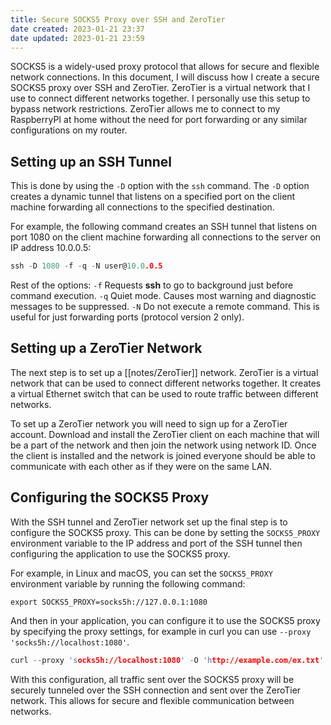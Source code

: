 ```yaml
---
title: Secure SOCKS5 Proxy over SSH and ZeroTier
date created: 2023-01-21 23:37
date updated: 2023-01-21 23:59
---
```


SOCKS5 is a widely-used proxy protocol that allows for secure and flexible network connections. In this document, I will discuss how I create a secure SOCKS5 proxy over SSH and ZeroTier. ZeroTier is a virtual network that I use to connect different networks together. I personally use this setup to bypass network restrictions. ZeroTier allows me to connect to my RaspberryPI at home without the need for port forwarding or any similar configurations on my router.

## Setting up an SSH Tunnel

This is done by using the `-D` option with the `ssh` command. The `-D` option creates a dynamic tunnel that listens on a specified port on the client machine forwarding all connections to the specified destination.

For example, the following command creates an SSH tunnel that listens on port 1080 on the client machine forwarding all connections to the server on IP address 10.0.0.5:

```c
ssh -D 1080 -f -q -N user@10.0.0.5
```

Rest of the options:
`-f` Requests **ssh** to go to background just before command execution.
`-q` Quiet mode. Causes most warning and diagnostic messages to be suppressed.
`-N` Do not execute a remote command. This is useful for just forwarding ports (protocol version 2 only).

## Setting up a ZeroTier Network

The next step is to set up a [[notes/ZeroTier]] network. ZeroTier is a virtual network that can be used to connect different networks together. It creates a virtual Ethernet switch that can be used to route traffic between different networks.

To set up a ZeroTier network you will need to sign up for a ZeroTier account. Download and install the ZeroTier client on each machine that will be a part of the network and then join the network using network ID. Once the client is installed and the network is joined everyone should be able to communicate with each other as if they were on the same LAN.

## Configuring the SOCKS5 Proxy

With the SSH tunnel and ZeroTier network set up the final step is to configure the SOCKS5 proxy. This can be done by setting the `SOCKS5_PROXY` environment variable to the IP address and port of the SSH tunnel then configuring the application to use the SOCKS5 proxy.

For example, in Linux and macOS, you can set the `SOCKS5_PROXY` environment variable by running the following command:

```
export SOCKS5_PROXY=socks5h://127.0.0.1:1080
```

And then in your application, you can configure it to use the SOCKS5 proxy by specifying the proxy settings, for example in curl you can use `--proxy 'socks5h://localhost:1080'`.

```c
curl --proxy 'socks5h://localhost:1080' -O 'http://example.com/ex.txt'
```

With this configuration, all traffic sent over the SOCKS5 proxy will be securely tunneled over the SSH connection and sent over the ZeroTier network. This allows for secure and flexible communication between networks.
